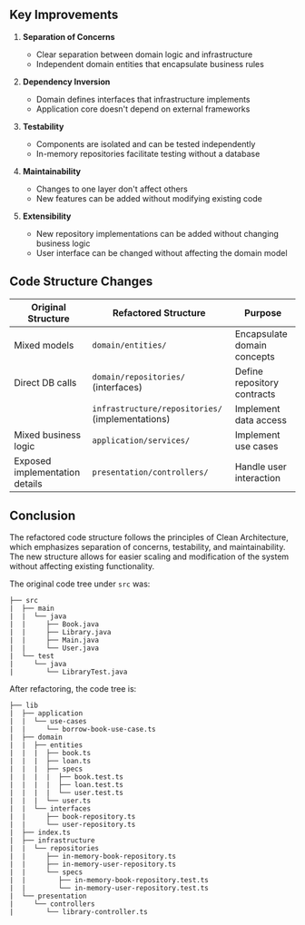 
## Key Improvements

1. **Separation of Concerns**
   - Clear separation between domain logic and infrastructure
   - Independent domain entities that encapsulate business rules

2. **Dependency Inversion**
   - Domain defines interfaces that infrastructure implements
   - Application core doesn't depend on external frameworks

3. **Testability**
   - Components are isolated and can be tested independently
   - In-memory repositories facilitate testing without a database

4. **Maintainability**
   - Changes to one layer don't affect others
   - New features can be added without modifying existing code

5. **Extensibility**
   - New repository implementations can be added without changing business logic
   - User interface can be changed without affecting the domain model

## Code Structure Changes

| Original Structure | Refactored Structure | Purpose |
|-------------------|----------------------|---------|
| Mixed models | `domain/entities/` | Encapsulate domain concepts |
| Direct DB calls | `domain/repositories/` (interfaces) | Define repository contracts |
| | `infrastructure/repositories/` (implementations) | Implement data access |
| Mixed business logic | `application/services/` | Implement use cases |
| Exposed implementation details | `presentation/controllers/` | Handle user interaction |

## Conclusion
The refactored code structure follows the principles of Clean Architecture, which emphasizes separation of concerns, testability, and maintainability. The new structure allows for easier scaling and modification of the system without affecting existing functionality.

The original code tree under `src` was:

``` shell
├── src
|  ├── main
|  |  └── java
|  |     ├── Book.java
|  |     ├── Library.java
|  |     ├── Main.java
|  |     └── User.java
|  └── test
|     └── java
|        └── LibraryTest.java
```

After refactoring, the code tree is:

``` shell
├── lib
|  ├── application
|  |  └── use-cases
|  |     └── borrow-book-use-case.ts
|  ├── domain
|  |  ├── entities
|  |  |  ├── book.ts
|  |  |  ├── loan.ts
|  |  |  ├── specs
|  |  |  |  ├── book.test.ts
|  |  |  |  ├── loan.test.ts
|  |  |  |  └── user.test.ts
|  |  |  └── user.ts
|  |  └── interfaces
|  |     ├── book-repository.ts
|  |     └── user-repository.ts
|  ├── index.ts
|  ├── infrastructure
|  |  └── repositories
|  |     ├── in-memory-book-repository.ts
|  |     ├── in-memory-user-repository.ts
|  |     └── specs
|  |        ├── in-memory-book-repository.test.ts
|  |        └── in-memory-user-repository.test.ts
|  └── presentation
|     └── controllers
|        └── library-controller.ts
```